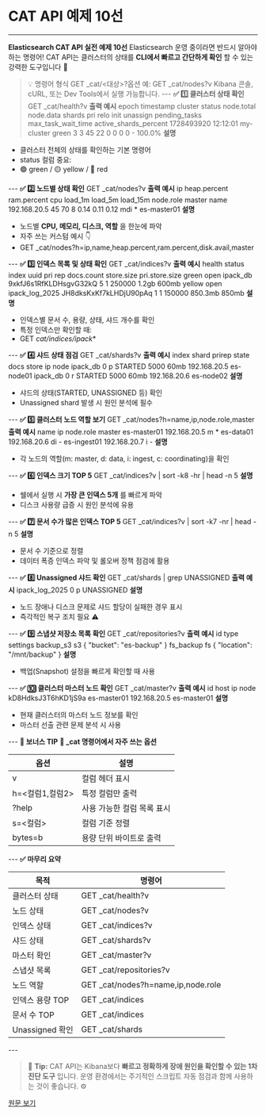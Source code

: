 # CAT API 예제 10선

---

**Elasticsearch CAT API 실전 예제 10선**
Elasticsearch 운영 중이라면 반드시 알아야 하는 명령어!
CAT API는 클러스터의 상태를 **CLI에서 빠르고 간단하게 확인** 할 수 있는 강력한 도구입니다 💪
> 💡 명령어 형식
> GET _cat/<대상>?옵션
> 예: GET _cat/nodes?v
> Kibana 콘솔, cURL, 또는 Dev Tools에서 실행 가능합니다.
\--- 
**✅ 1️⃣ 클러스터 상태 확인**
GET _cat/health?v 
**출력 예시**
epoch timestamp cluster status node.total node.data shards pri relo init unassign pending_tasks max_task_wait_time active_shards_percent 1728493920 12:12:01 my-cluster green 3 3 45 22 0 0 0 0 - 100.0% 
**설명**
  * 클러스터 전체의 상태를 확인하는 기본 명령어
  * status 컬럼 중요:
  * 🟢 green / 🟡 yellow / 🔴 red

\--- 
**✅ 2️⃣ 노드별 상태 확인**
GET _cat/nodes?v 
**출력 예시**
ip heap.percent ram.percent cpu load_1m load_5m load_15m node.role master name 192.168.20.5 45 70 8 0.14 0.11 0.12 mdi * es-master01 
**설명**
  * 노드별 **CPU, 메모리, 디스크, 역할** 을 한눈에 파악
  * 자주 쓰는 커스텀 예시 👇
  * GET _cat/nodes?h=ip,name,heap.percent,ram.percent,disk.avail,master 

\--- 
**✅ 3️⃣ 인덱스 목록 및 상태 확인**
GET _cat/indices?v 
**출력 예시**
health status index uuid pri rep docs.count store.size pri.store.size green open ipack_db 9xkfJ6s1RfKLDHsgvG32kQ 5 1 250000 1.2gb 600mb yellow open ipack_log_2025 JH8dksKxKf7kLHDjU90pAq 1 1 150000 850.3mb 850mb 
**설명**
  * 인덱스별 문서 수, 용량, 상태, 샤드 개수를 확인
  * 특정 인덱스만 확인할 때:
  * GET _cat/indices/ipack_* 

\--- 
**✅ 4️⃣ 샤드 상태 점검**
GET _cat/shards?v 
**출력 예시**
index shard prirep state docs store ip node ipack_db 0 p STARTED 5000 60mb 192.168.20.5 es-node01 ipack_db 0 r STARTED 5000 60mb 192.168.20.6 es-node02 
**설명**
  * 샤드의 상태(STARTED, UNASSIGNED 등) 확인
  * Unassigned shard 발생 시 원인 분석에 필수

\--- 
**✅ 5️⃣ 클러스터 노드 역할 보기**
GET _cat/nodes?h=name,ip,node.role,master 
**출력 예시**
name ip node.role master es-master01 192.168.20.5 m * es-data01 192.168.20.6 di - es-ingest01 192.168.20.7 i - 
**설명**
  * 각 노드의 역할(m: master, d: data, i: ingest, c: coordinating)을 확인

\--- 
**✅ 6️⃣ 인덱스 크기 TOP 5**
GET _cat/indices?v | sort -k8 -hr | head -n 5 
**설명**
  * 쉘에서 실행 시 **가장 큰 인덱스 5개** 를 빠르게 파악
  * 디스크 사용량 급증 시 원인 분석에 유용

\--- 
**✅ 7️⃣ 문서 수가 많은 인덱스 TOP 5**
GET _cat/indices?v | sort -k7 -nr | head -n 5 
**설명**
  * 문서 수 기준으로 정렬
  * 데이터 폭증 인덱스 파악 및 롤오버 정책 점검에 활용

\--- 
**✅ 8️⃣ Unassigned 샤드 확인**
GET _cat/shards | grep UNASSIGNED 
**출력 예시**
ipack_log_2025 0 p UNASSIGNED 
**설명**
  * 노드 장애나 디스크 문제로 샤드 할당이 실패한 경우 표시
  * 즉각적인 복구 조치 필요 ⚠️

\--- 
**✅ 9️⃣ 스냅샷 저장소 목록 확인**
GET _cat/repositories?v 
**출력 예시**
id type settings backup_s3 s3 { "bucket": "es-backup" } fs_backup fs { "location": "/mnt/backup" } 
**설명**
  * 백업(Snapshot) 설정을 빠르게 확인할 때 사용

\--- 
**✅ 🔟 클러스터 마스터 노드 확인**
GET _cat/master?v 
**출력 예시**
id host ip node kD8HdksJ3T6hKD1jS9a es-master01 192.168.20.5 es-master01 
**설명**
  * 현재 클러스터의 마스터 노드 정보를 확인
  * 마스터 선출 관련 문제 분석 시 사용

\--- 
**🧾 보너스 TIP**
**📍 _cat 명령어에서 자주 쓰는 옵션**

| 옵션          | 설명              |
| ----------- | --------------- |
| v           | 컬럼 헤더 표시        |
| h=<컬럼1,컬럼2> | 특정 컬럼만 출력       |
| ?help       | 사용 가능한 컬럼 목록 표시 |
| s=<컬럼>      | 컬럼 기준 정렬        |
| bytes=b     | 용량 단위 바이트로 출력   |

 
\--- 
**✅ 마무리 요약**

| 목적            | 명령어                                |
| ------------- | ---------------------------------- |
| 클러스터 상태       | GET _cat/health?v                  |
| 노드 상태         | GET _cat/nodes?v                   |
| 인덱스 상태        | GET _cat/indices?v                 |
| 샤드 상태         | GET _cat/shards?v                  |
| 마스터 확인        | GET _cat/master?v                  |
| 스냅샷 목록        | GET _cat/repositories?v            |
| 노드 역할         | GET _cat/nodes?h=name,ip,node.role |
| 인덱스 용량 TOP    | GET _cat/indices                   |
| 문서 수 TOP      | GET _cat/indices                   |
| Unassigned 확인 | GET _cat/shards                    |

 
\--- 
> 💬 **Tip:**
> CAT API는 Kibana보다 **빠르고 정확하게 장애 원인을 확인할 수 있는 1차 진단 도구** 입니다.
> 운영 환경에서는 주기적인 스크립트 자동 점검과 함께 사용하는 것이 좋습니다. ⚙️
**​**

[원문 보기](https://blog.naver.com/choidz_/224059748662?fromRss=true&trackingCode=rss)
